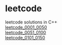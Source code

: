 # leetcode
leetcode solutions in C++  
[leetcode_0001_0050](https://github.com/ccencon/leetcode/tree/main/leetcode_0001_0050)  
[leetcode_0051_0100](https://github.com/ccencon/leetcode/tree/main/leetcode_0051_0100)  
[leetcode_0101_0150](https://github.com/ccencon/leetcode/tree/main/leetcode_0101_0150)  
